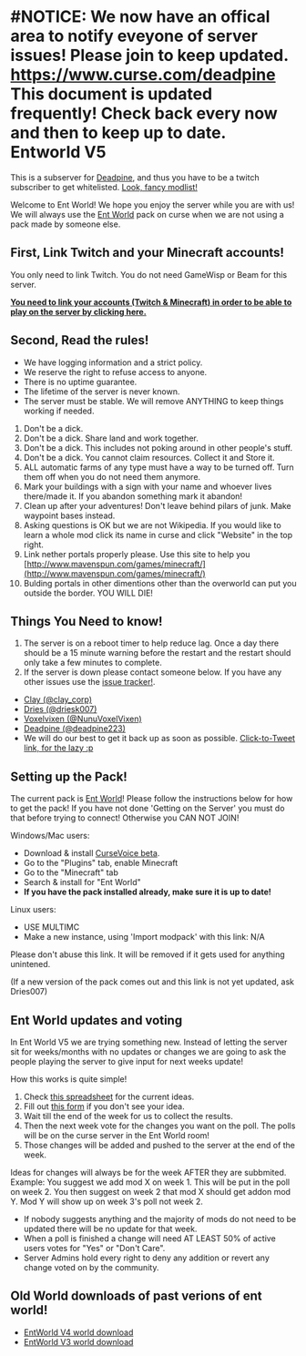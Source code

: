 #NOTICE: We now have an offical area to notify eveyone of server issues! Please join to keep updated. https://www.curse.com/deadpine
**This document is updated frequently! Check back every now and then to keep up to date.**
Entworld V5
=============
This is a subserver for [Deadpine](http://www.twitch.tv/deadpine), and thus you have to be a twitch subscriber to get whitelisted.
[Look, fancy modlist!](/modlist.md)

Welcome to Ent World! We hope you enjoy the server while you are with us! We will always use the [Ent World](http://minecraft.curseforge.com/projects/ent-world) pack on curse when we are not using a pack made by someone else.

First, Link Twitch and your Minecraft accounts!
---------------------

You only need to link Twitch. You do not need GameWisp or Beam for this server.

**[You need to link your accounts (Twitch & Minecraft) in order to be able to play on the server by clicking here.](http://www.doubledoordev.net/?p=linking)**

Second, Read the rules!
---------

- We have logging information and a strict policy.
- We reserve the right to refuse access to anyone.
- There is no uptime guarantee.
- The lifetime of the server is never known.
- The server must be stable. We will remove ANYTHING to keep things working if needed.

1. Don't be a dick.
2. Don't be a dick. Share land and work together.
3. Don't be a dick. This includes not poking around in other people's stuff.
4. Don't be a dick. You cannot claim resources. Collect it and Store it.
5. ALL automatic farms of any type must have a way to be turned off. Turn them off when you do not need them anymore.
6. Mark your buildings with a sign with your name and whoever lives there/made it. If you abandon something mark it abandon!
7. Clean up after your adventures! Don't leave behind pilars of junk. Make waypoint bases instead.
8. Asking questions is OK but we are not Wikipedia. If you would like to learn a whole mod click its name in curse and click "Website" in the top right.
9. Link nether portals properly please. Use this site to help you [http://www.mavenspun.com/games/minecraft/](http://www.mavenspun.com/games/minecraft/) 
10. Bulding portals in other dimentions other than the overworld can put you outside the border. YOU WILL DIE! 

Things You Need to know!
------------------------

1. The server is on a reboot timer to help reduce lag. Once a day there should be a 15 minute warning before the restart and the restart should only take a few minutes to complete.
2. If the server is down please contact someone below. If you have any other issues use the [issue tracker!](https://github.com/Claycorp/EntWorld/issues).
 * [Clay (@clay_corp)](https://twitter.com/Clay_corp) 
 * [Dries (@driesk007) ](https://twitter.com/driesk007) 
 * [Voxelvixen (@NunuVoxelVixen)](https://twitter.com/NunuVoxelVixen) 
 * [Deadpine (@deadpine223)](https://twitter.com/deadpine223)
 * We will do our best to get it back up as soon as possible. [Click-to-Tweet link, for the lazy :p](http://ctt.ec/cqSfe)


Setting up the Pack!
--------

The current pack is [Ent World](https://minecraft.curseforge.com/projects/ent-world)!
Please follow the instructions below for how to get the pack! If you have not done 'Getting on the Server' you must do that before trying to connect! Otherwise you CAN NOT JOIN!


Windows/Mac users: 
- Download & install [CurseVoice beta](http://beta.cursevoice.com/).
- Go to the "Plugins" tab, enable Minecraft
- Go to the "Minecraft" tab
- Search & install for "Ent World"
- **If you have the pack installed already, make sure it is up to date!**

Linux users:
- USE MULTIMC
- Make a new instance, using 'Import modpack' with this link: N/A

Please don't abuse this link. It will be removed if it gets used for anything unintened.

(If a new version of the pack comes out and this link is not yet updated, ask Dries007)

Ent World updates and voting
--------
In Ent World V5 we are trying something new. Instead of letting the server sit for weeks/months with no updates or changes we are going to ask the people playing the server to give input for next weeks update!

How this works is quite simple!
 1. Check [this spreadsheet](https://docs.google.com/spreadsheets/d/1FNnXL8Z0wM3qB5xblRzEtO1PN8vMgHnnvsa1oa3FAX4/edit?usp=sharing) for the current ideas.
 2. Fill out [this form](https://goo.gl/forms/JwHKQw6gP3A3AH5g1) if you don't see your idea.
 3. Wait till the end of the week for us to collect the results.
 4. Then the next week vote for the changes you want on the poll. The polls will be on the curse server in the Ent World room!
 5. Those changes will be added and pushed to the server at the end of the week.

Ideas for changes will always be for the week AFTER they are subbmited. Example: You suggest we add mod X on week 1. This will be put in the poll on week 2. You then suggest on week 2 that mod X should get addon mod Y. Mod Y will show up on week 3's poll not week 2.

- If nobody suggests anything and the majority of mods do not need to be updated there will be no update for that week.
- When a poll is finished a change will need AT LEAST 50% of active users votes for "Yes" or "Don't Care".
- Server Admins hold every right to deny any addition or revert any change voted on by the community.

Old World downloads of past verions of ent world!
--------
- [EntWorld V4 world download](https://dl.dries007.net/EntWorld4_World_v4.2.1.7z)
- [EntWorld V3 world download](https://dl.dries007.net/EntWorld3_World_v3.2.3.7z)
